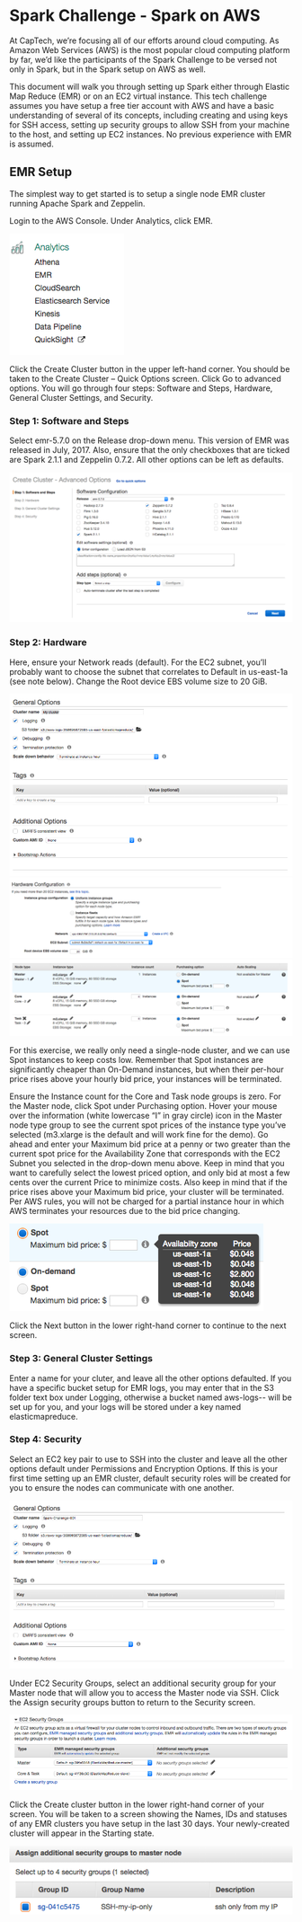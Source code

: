 

# Spark Challenge - Spark on AWS

At CapTech, we’re focusing all of our efforts around cloud computing. As Amazon Web Services (AWS) is the most popular cloud computing platform by far, we’d like the participants of the Spark Challenge to be versed not only in Spark, but in the Spark setup on AWS as well.

This document will walk you through setting up Spark either through Elastic Map Reduce (EMR) or on an EC2 virtual instance.  This tech challenge assumes you have setup a free tier account with AWS and have a basic understanding of several of its concepts, including creating and using keys for SSH access, setting up security groups to allow SSH from your machine to the host, and setting up EC2 instances.  No previous experience with EMR is assumed.

## EMR Setup

The simplest way to get started is to setup a single node EMR cluster running Apache Spark and Zeppelin.  

Login to the AWS Console.  Under Analytics, click EMR.

![Services Screen](./images/Analytics_EMR.png)

Click the Create Cluster button in the upper left-hand corner.  You should be taken to the Create Cluster – Quick Options screen.  Click Go to advanced options.  You will go through four steps:  Software and Steps, Hardware, General Cluster Settings, and Security.



### Step 1: Software and Steps

Select emr-5.7.0 on the Release drop-down menu.  This version of EMR was released in July, 2017.  Also, ensure that the only checkboxes that are ticked are Spark 2.1.1 and Zeppelin 0.7.2.  All other options can be left as defaults.

![Advanced General](./images/cc_advanced.png)

### Step 2: Hardware

Here, ensure your Network reads (default).  For the EC2 subnet, you’ll probably want to choose the subnet that correlates to Default in us-east-1a (see note below).  Change the Root device EBS volume size to 20 GiB.

![general01.png](./images/general01.png)
![hardware.png](./images/hardware.png)
![node_types.png](./images/node_types.png)

For this exercise, we really only need a single-node cluster, and we can use Spot instances to keep costs low.  Remember that Spot instances are significantly cheaper than On-Demand instances, but when their per-hour price rises above your hourly bid price, your instances will be terminated. 

Ensure the Instance count for the Core and Task node groups is zero.  For the Master node, click Spot under Purchasing option.  Hover your mouse over the information (white lowercase “I” in gray circle) icon in the Master node type group to see the current spot prices of the instance type you’ve selected (m3.xlarge is the default and will work fine for the demo).  Go ahead and enter your Maximum bid price at a penny or two greater than the current spot price for the Availability Zone that corresponds with the EC2 Subnet you selected in the drop-down menu above.  Keep in mind that you want to carefully select the lowest priced option, and only bid at most a few cents over the current Price to minimize costs.  Also keep in mind that if the price rises above your Maximum bid price, your cluster will be terminated.  Per AWS rules, you will not be charged for a partial instance hour in which AWS terminates your resources due to the bid price changing.


![spot_prices.png](./images/spot_prices.png)


Click the Next button in the lower right-hand corner to continue to the next screen.

### Step 3: General Cluster Settings

Enter a name for your cluter, and leave all the other options defaulted.  If you have a specific bucket setup for EMR logs, you may enter that in the S3 folder text box under Logging, otherwise a bucket named aws-logs-<YOUR-ACCOUNT-ID>-<REGION-NAME> will be set up for you, and your logs will be stored under a key named elasticmapreduce.

### Step 4: Security

Select an EC2 key pair to use to SSH into the cluster and leave all the other options default under Permissions and Encryption Options.  If this is your first time setting up an EMR cluster, default security roles will be created for you to ensure the nodes can communicate with one another.

![security01.png](./images/security01.png)

Under EC2 Security Groups, select an additional security group for your Master node that will allow you to access the Master node via SSH.  Click the Assign security groups button to return to the Security screen.

![security02.png](./images/security02.png)

Click the Create cluster button in the lower right-hand corner of your screen.  You will be taken to a screen showing the Names, IDs and statuses of any EMR clusters you have setup in the last 30 days.  Your newly-created cluster will appear in the Starting state.

![security03.png](./images/security03.png)

